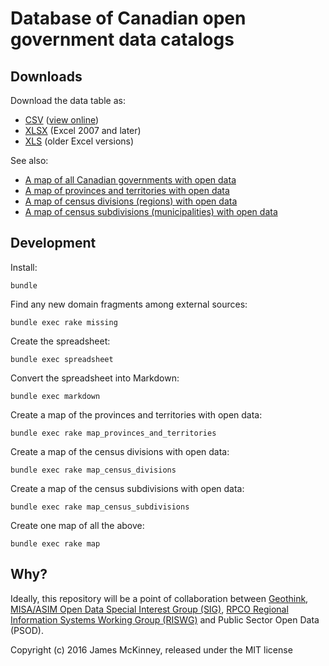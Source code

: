 # Database of Canadian open government data catalogs

## Downloads

Download the data table as:

* [CSV](https://raw.githubusercontent.com/jpmckinney/open_data_canada/master/tables/catalogs.csv) ([view online](/tables/catalogs.csv))
* [XLSX](https://raw.githubusercontent.com/jpmckinney/open_data_canada/master/tables/catalogs.xlsx) (Excel 2007 and later)
* [XLS](https://raw.githubusercontent.com/jpmckinney/open_data_canada/master/tables/catalogs.xls) (older Excel versions)

See also:

* [A map of all Canadian governments with open data](/maps/canada.topojson)
* [A map of provinces and territories with open data](/maps/provinces-and-territories.geojson)
* [A map of census divisions (regions) with open data](/maps/census-divisions.geojson)
* [A map of census subdivisions (municipalities) with open data](/maps/census-subdivisions.geojson)

## Development

Install:

    bundle

Find any new domain fragments among external sources:

    bundle exec rake missing

Create the spreadsheet:

    bundle exec spreadsheet

Convert the spreadsheet into Markdown:

    bundle exec markdown

Create a map of the provinces and territories with open data:

    bundle exec rake map_provinces_and_territories

Create a map of the census divisions with open data:

    bundle exec rake map_census_divisions

Create a map of the census subdivisions with open data:

    bundle exec rake map_census_subdivisions

Create one map of all the above:

    bundle exec rake map

## Why?

Ideally, this repository will be a point of collaboration between [Geothink](http://geothink.ca/), [MISA/ASIM Open Data Special Interest Group (SIG)](http://c.ymcdn.com/sites/www.misa-asim.ca/resource/resmgr/misa_pdfs/open_data_sig_-_terms_of_ref.pdf), [RPCO Regional Information Systems Working Group (RISWG)](http://www.rpco.ca/regional-information-systems-working-group.html) and Public Sector Open Data (PSOD).

Copyright (c) 2016 James McKinney, released under the MIT license
